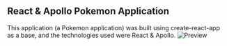 ## React & Apollo Pokemon Application

This application (a Pokemon application) was built using create-react-app as a base, and the technologies used were React & Apollo. 
![Preview](pokemon-preview.png?raw=true)
